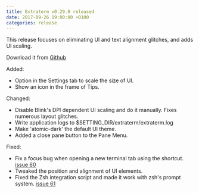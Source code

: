 ```yaml
---
title: Extraterm v0.29.0 released
date: 2017-09-26 19:00:00 +0100
categories: release
---
```

This release focuses on eliminating UI and text alignment glitches, and adds UI scaling.

Download it from [Github](https://github.com/sedwards2009/extraterm/releases/tag/v0.29.0)


Added:
* Option in the Settings tab to scale the size of UI.
* Show an icon in the frame of Tips.

Changed:
* Disable Blink's DPI dependent UI scaling and do it manually. Fixes numerous layout glitches.
* Write application logs to $SETTING_DIR/extraterm/extraterm.log
* Make 'atomic-dark' the default UI theme.
* Added a close pane button to the Pane Menu.

Fixed:
* Fix a focus bug when opening a new terminal tab using the shortcut. [issue 60](https://github.com/sedwards2009/extraterm/issues/60)
* Tweaked the position and alignment of UI elements.
* Fixed the Zsh integration script and made it work with zsh's prompt system. [issue 61](https://github.com/sedwards2009/extraterm/issues/61)
